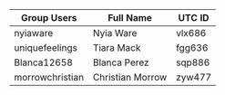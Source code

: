 | Group Users | Full Name | UTC ID |
| ----------- | --------- | ------ | 
| nyiaware    | Nyia Ware | vlx686 | 
| uniquefeelings | Tiara Mack | fgg636|
| Blanca12658 | Blanca Perez | sqp886 | 
| morrowchristian | Christian Morrow | zyw477 |
